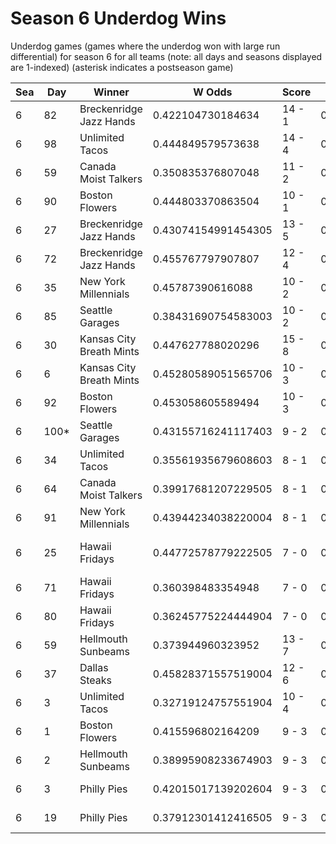 # Season 6 Underdog Wins



Underdog games (games where the underdog won with large run differential) for season 6 for all teams (note: all days and seasons displayed are 1-indexed) (asterisk indicates a postseason game)


| Sea | Day | Winner | W Odds | Score | L Odds | Loser | 
| ------ |------ |------ |------ |------ |------ |------ |
| 6 | 82 | Breckenridge Jazz Hands | 0.422104730184634 | 14 - 1 | 0.5778952698153651 | Houston Spies | 
| 6 | 98 | Unlimited Tacos | 0.444849579573638 | 14 - 4 | 0.5551504204263611 | Hellmouth Sunbeams | 
| 6 | 59 | Canada Moist Talkers | 0.350835376807048 | 11 - 2 | 0.6491646231929511 | Kansas City Breath Mints | 
| 6 | 90 | Boston Flowers | 0.444803370863504 | 10 - 1 | 0.555196629136495 | New York Millennials | 
| 6 | 27 | Breckenridge Jazz Hands | 0.43074154991454305 | 13 - 5 | 0.5692584500854561 | New York Millennials | 
| 6 | 72 | Breckenridge Jazz Hands | 0.455767797907807 | 12 - 4 | 0.544232202092192 | Boston Flowers | 
| 6 | 35 | New York Millennials | 0.45787390616088 | 10 - 2 | 0.542126093839119 | Houston Spies | 
| 6 | 85 | Seattle Garages | 0.38431690754583003 | 10 - 2 | 0.6156830924541691 | Philly Pies | 
| 6 | 30 | Kansas City Breath Mints | 0.447627788020296 | 15 - 8 | 0.5523722119797031 | Canada Moist Talkers | 
| 6 | 6 | Kansas City Breath Mints | 0.45280589051565706 | 10 - 3 | 0.547194109484342 | Dallas Steaks | 
| 6 | 92 | Boston Flowers | 0.453058605589494 | 10 - 3 | 0.546941394410505 | Hellmouth Sunbeams | 
| 6 | 100* | Seattle Garages | 0.43155716241117403 | 9 - 2 | 0.5684428375888261 | Philly Pies | 
| 6 | 34 | Unlimited Tacos | 0.35561935679608603 | 8 - 1 | 0.6443806432039131 | Miami Dalé | 
| 6 | 64 | Canada Moist Talkers | 0.39917681207229505 | 8 - 1 | 0.6008231879277051 | Philly Pies | 
| 6 | 91 | New York Millennials | 0.43944234038220004 | 8 - 1 | 0.5605576596178 | Baltimore Crabs | 
| 6 | 25 | Hawaii Fridays | 0.44772578779222505 | 7 - 0 | 0.5522742122077741 | Charleston Shoe Thieves | 
| 6 | 71 | Hawaii Fridays | 0.360398483354948 | 7 - 0 | 0.639601516645051 | Kansas City Breath Mints | 
| 6 | 80 | Hawaii Fridays | 0.36245775224444904 | 7 - 0 | 0.63754224775555 | Seattle Garages | 
| 6 | 59 | Hellmouth Sunbeams | 0.373944960323952 | 13 - 7 | 0.626055039676047 | Houston Spies | 
| 6 | 37 | Dallas Steaks | 0.45828371557519004 | 12 - 6 | 0.541716284424809 | Hades Tigers | 
| 6 | 3 | Unlimited Tacos | 0.32719124757551904 | 10 - 4 | 0.67280875242448 | Breckenridge Jazz Hands | 
| 6 | 1 | Boston Flowers | 0.415596802164209 | 9 - 3 | 0.5844031978357901 | Miami Dalé | 
| 6 | 2 | Hellmouth Sunbeams | 0.38995908233674903 | 9 - 3 | 0.6100409176632501 | Hades Tigers | 
| 6 | 3 | Philly Pies | 0.42015017139202604 | 9 - 3 | 0.5798498286079731 | Seattle Garages | 
| 6 | 19 | Philly Pies | 0.37912301412416505 | 9 - 3 | 0.6208769858758341 | Mexico City Wild Wings | 


